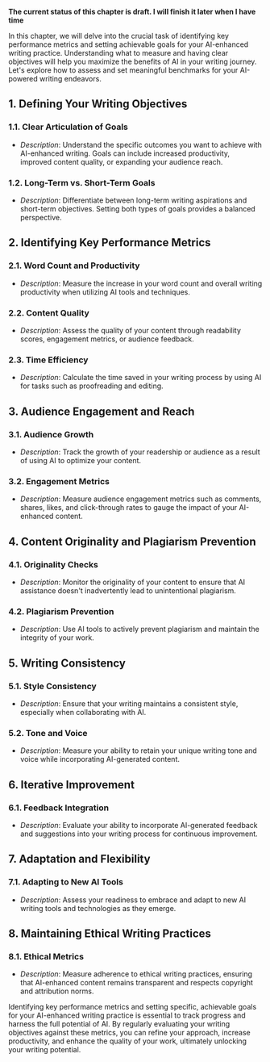 **The current status of this chapter is draft. I will finish it later when I have time**

In this chapter, we will delve into the crucial task of identifying key performance metrics and setting achievable goals for your AI-enhanced writing practice. Understanding what to measure and having clear objectives will help you maximize the benefits of AI in your writing journey. Let's explore how to assess and set meaningful benchmarks for your AI-powered writing endeavors.

**1. Defining Your Writing Objectives**
---------------------------------------

### 1.1. **Clear Articulation of Goals**

* *Description*: Understand the specific outcomes you want to achieve with AI-enhanced writing. Goals can include increased productivity, improved content quality, or expanding your audience reach.

### 1.2. **Long-Term vs. Short-Term Goals**

* *Description*: Differentiate between long-term writing aspirations and short-term objectives. Setting both types of goals provides a balanced perspective.

**2. Identifying Key Performance Metrics**
------------------------------------------

### 2.1. **Word Count and Productivity**

* *Description*: Measure the increase in your word count and overall writing productivity when utilizing AI tools and techniques.

### 2.2. **Content Quality**

* *Description*: Assess the quality of your content through readability scores, engagement metrics, or audience feedback.

### 2.3. **Time Efficiency**

* *Description*: Calculate the time saved in your writing process by using AI for tasks such as proofreading and editing.

**3. Audience Engagement and Reach**
------------------------------------

### 3.1. **Audience Growth**

* *Description*: Track the growth of your readership or audience as a result of using AI to optimize your content.

### 3.2. **Engagement Metrics**

* *Description*: Measure audience engagement metrics such as comments, shares, likes, and click-through rates to gauge the impact of your AI-enhanced content.

**4. Content Originality and Plagiarism Prevention**
----------------------------------------------------

### 4.1. **Originality Checks**

* *Description*: Monitor the originality of your content to ensure that AI assistance doesn't inadvertently lead to unintentional plagiarism.

### 4.2. **Plagiarism Prevention**

* *Description*: Use AI tools to actively prevent plagiarism and maintain the integrity of your work.

**5. Writing Consistency**
--------------------------

### 5.1. **Style Consistency**

* *Description*: Ensure that your writing maintains a consistent style, especially when collaborating with AI.

### 5.2. **Tone and Voice**

* *Description*: Measure your ability to retain your unique writing tone and voice while incorporating AI-generated content.

**6. Iterative Improvement**
----------------------------

### 6.1. **Feedback Integration**

* *Description*: Evaluate your ability to incorporate AI-generated feedback and suggestions into your writing process for continuous improvement.

**7. Adaptation and Flexibility**
---------------------------------

### 7.1. **Adapting to New AI Tools**

* *Description*: Assess your readiness to embrace and adapt to new AI writing tools and technologies as they emerge.

**8. Maintaining Ethical Writing Practices**
--------------------------------------------

### 8.1. **Ethical Metrics**

* *Description*: Measure adherence to ethical writing practices, ensuring that AI-enhanced content remains transparent and respects copyright and attribution norms.

Identifying key performance metrics and setting specific, achievable goals for your AI-enhanced writing practice is essential to track progress and harness the full potential of AI. By regularly evaluating your writing objectives against these metrics, you can refine your approach, increase productivity, and enhance the quality of your work, ultimately unlocking your writing potential.
